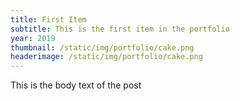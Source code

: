 ```yaml
---
title: First Item
subtitle: This is the first item in the portfolio
year: 2019
thumbnail: /static/img/portfolio/cake.png
headerimage: /static/img/portfolio/cake.png
---
```

This is the body text of the post
